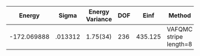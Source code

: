 | Energy      | Sigma   | Energy Variance | DOF | Einf    | Method                 | Reference |
|-------------|---------|-----------------|-----|---------|------------------------|-----------|
| -172.069888 | .013312 | 1.75(34)        | 236 | 435.125 | VAFQMC stripe length=8 | [paper](https://journals.aps.org/prb/abstract/10.1103/PhysRevB.107.115133) [code](git-scm.sissa.it:TurboLattice/HST_AAD/example/16x16/U8/stripel8doping1su8p6/b1.3n/pbc) |
